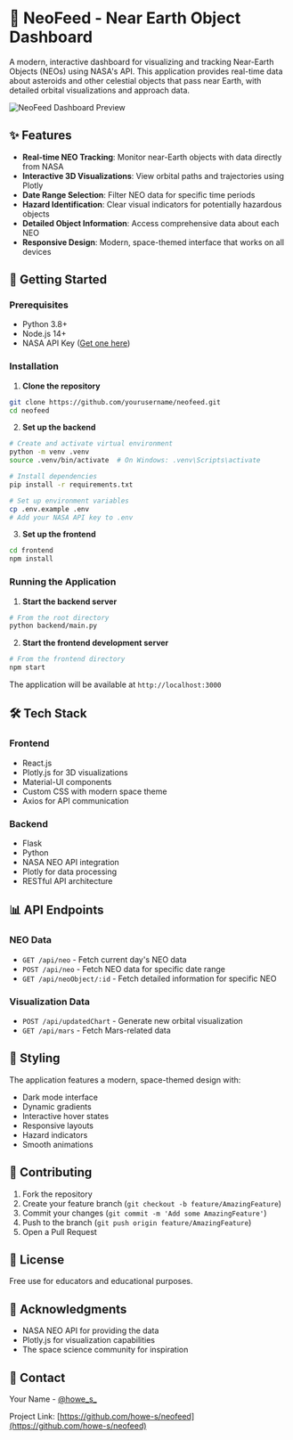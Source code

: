 # 🌠 NeoFeed - Near Earth Object Dashboard

A modern, interactive dashboard for visualizing and tracking Near-Earth Objects (NEOs) using NASA's API. This application provides real-time data about asteroids and other celestial objects that pass near Earth, with detailed orbital visualizations and approach data.

![NeoFeed Dashboard Preview](path-to-your-screenshot.png)

## ✨ Features

- **Real-time NEO Tracking**: Monitor near-Earth objects with data directly from NASA
- **Interactive 3D Visualizations**: View orbital paths and trajectories using Plotly
- **Date Range Selection**: Filter NEO data for specific time periods
- **Hazard Identification**: Clear visual indicators for potentially hazardous objects
- **Detailed Object Information**: Access comprehensive data about each NEO
- **Responsive Design**: Modern, space-themed interface that works on all devices

## 🚀 Getting Started

### Prerequisites

- Python 3.8+
- Node.js 14+
- NASA API Key ([Get one here](https://api.nasa.gov/))

### Installation

1. **Clone the repository**
```bash
git clone https://github.com/yourusername/neofeed.git
cd neofeed
```

2. **Set up the backend**
```bash
# Create and activate virtual environment
python -m venv .venv
source .venv/bin/activate  # On Windows: .venv\Scripts\activate

# Install dependencies
pip install -r requirements.txt

# Set up environment variables
cp .env.example .env
# Add your NASA API key to .env
```

3. **Set up the frontend**
```bash
cd frontend
npm install
```

### Running the Application

1. **Start the backend server**
```bash
# From the root directory
python backend/main.py
```

2. **Start the frontend development server**
```bash
# From the frontend directory
npm start
```

The application will be available at `http://localhost:3000`

## 🛠 Tech Stack

### Frontend
- React.js
- Plotly.js for 3D visualizations
- Material-UI components
- Custom CSS with modern space theme
- Axios for API communication

### Backend
- Flask
- Python
- NASA NEO API integration
- Plotly for data processing
- RESTful API architecture

## 📊 API Endpoints

### NEO Data
- `GET /api/neo` - Fetch current day's NEO data
- `POST /api/neo` - Fetch NEO data for specific date range
- `GET /api/neoObject/:id` - Fetch detailed information for specific NEO

### Visualization Data
- `POST /api/updatedChart` - Generate new orbital visualization
- `GET /api/mars` - Fetch Mars-related data

## 🎨 Styling

The application features a modern, space-themed design with:
- Dark mode interface
- Dynamic gradients
- Interactive hover states
- Responsive layouts
- Hazard indicators
- Smooth animations

## 🤝 Contributing

1. Fork the repository
2. Create your feature branch (`git checkout -b feature/AmazingFeature`)
3. Commit your changes (`git commit -m 'Add some AmazingFeature'`)
4. Push to the branch (`git push origin feature/AmazingFeature`)
5. Open a Pull Request

## 📝 License

Free use for educators and educational purposes.

## 🙏 Acknowledgments

- NASA NEO API for providing the data
- Plotly.js for visualization capabilities
- The space science community for inspiration

## 📧 Contact

Your Name - [@howe_s_](https://twitter.com/howe_s_)

Project Link: [https://github.com/howe-s/neofeed](https://github.com/howe-s/neofeed)

